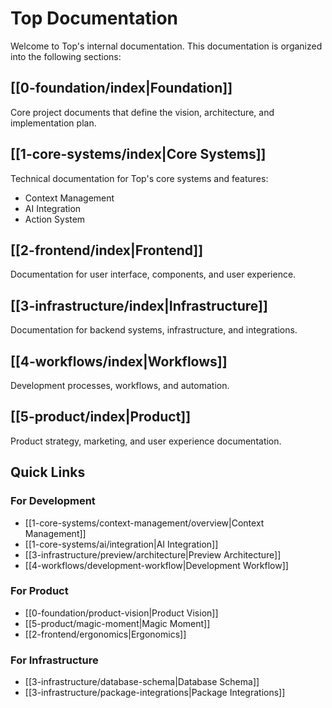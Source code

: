 # Top Documentation

Welcome to Top's internal documentation. This documentation is organized into the following sections:

## [[0-foundation/index|Foundation]]
Core project documents that define the vision, architecture, and implementation plan.

## [[1-core-systems/index|Core Systems]]
Technical documentation for Top's core systems and features:
- Context Management
- AI Integration
- Action System

## [[2-frontend/index|Frontend]]
Documentation for user interface, components, and user experience.

## [[3-infrastructure/index|Infrastructure]]
Documentation for backend systems, infrastructure, and integrations.

## [[4-workflows/index|Workflows]]
Development processes, workflows, and automation.

## [[5-product/index|Product]]
Product strategy, marketing, and user experience documentation.

## Quick Links

### For Development
- [[1-core-systems/context-management/overview|Context Management]]
- [[1-core-systems/ai/integration|AI Integration]]
- [[3-infrastructure/preview/architecture|Preview Architecture]]
- [[4-workflows/development-workflow|Development Workflow]]

### For Product
- [[0-foundation/product-vision|Product Vision]]
- [[5-product/magic-moment|Magic Moment]]
- [[2-frontend/ergonomics|Ergonomics]]

### For Infrastructure
- [[3-infrastructure/database-schema|Database Schema]]
- [[3-infrastructure/package-integrations|Package Integrations]] 